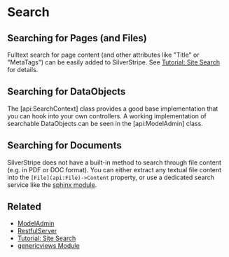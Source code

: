 # Search

## Searching for Pages (and Files)

Fulltext search for page content (and other attributes like "Title" or "MetaTags") can be easily added to SilverStripe.
See [Tutorial: Site Search](tutorials/4-site-search) for details.

## Searching for DataObjects

The [api:SearchContext] class provides a good base implementation that you can hook into your own controllers. 
A working implementation of searchable DataObjects can be seen in the [api:ModelAdmin] class.

## Searching for Documents

SilverStripe does not have a built-in method to search through file content (e.g. in PDF or DOC format).
You can either extract any textual file content into the `[File](api:File)->Content` property, or use a
dedicated search service like the [sphinx module](http://silverstripe.org/sphinx-module).

## Related

*  [ModelAdmin](ModelAdmin)
*  [RestfulServer](RestfulServer)
*  [Tutorial: Site Search](tutorials/4-site-search)
*  [genericviews Module](http://silverstripe.org/generic-views-module)